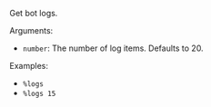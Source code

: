 Get bot logs.

Arguments:
* `number`: The number of log items. Defaults to 20.

Examples:
* `%logs`
* `%logs 15`
